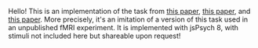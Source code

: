 Hello! This is an implementation of the task from [this paper](https://psycnet.apa.org/doiLanding?doi=10.1037%2Fxge0000231), [this paper](https://direct.mit.edu/jocn/article-abstract/31/10/1455/95333/Modulating-the-Use-of-Multiple-Memory-Systems-in?redirectedFrom=fulltext), and [this paper](https://elifesciences.org/articles/81679). More precisely, it's an imitation of a version of this task used in an unpublished fMRI experiment. It is implemented with jsPsych 8, with stimuli not included here but shareable upon request!